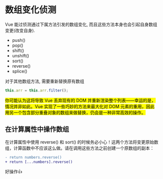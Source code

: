 # 数组变化侦测

Vue 能过侦测通过下属方法引发的数组变化, 而且这些方法本身也会引起自身数组变更(改变自身).

- push()
- pop()
- shift()
- unshift()
- sort()
- reverse()
- splice()

对于其他数组方法, 需要重新替换原有数组

```js
this.arr = this.arr.filter();
```

<mark>你可能认为这将导致 Vue 丢弃现有的 DOM 并重新渲染整个列表——幸运的是，情况并非如此。Vue 实现了一些巧妙的方法来最大化对 DOM 元素的重用，因此用另一个包含部分重叠对象的数组来做替换，仍会是一种非常高效的操作。</mark>

## 在计算属性中操作数组

在计算属性中使用 reverse() 和 sort() 的时候务必小心！这两个方法将变更原始数组，计算函数中不应该这么做。请在调用这些方法之前创建一个原数组的副本：


```diff
- return numbers.reverse()
+ return [...numbers].reverse()
```

好操作👍
